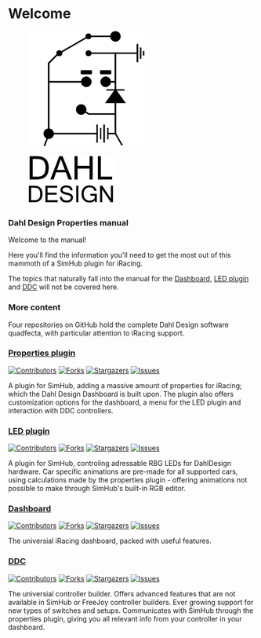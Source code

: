# Welcome

<figure><img src=".gitbook/assets/spaces_jbYAjQCk3opS973PPvtm_uploads_git-blob-ab398c7e23d1ea0e86e9ecdaa50f57e756ab5314_blackLogo (3).png" alt=""><figcaption></figcaption></figure>

<figure><img src=".gitbook/assets/Dahl design text.PNG" alt=""><figcaption></figcaption></figure>

### Dahl Design Properties manual

Welcome to the manual!&#x20;

Here you'll find the information you'll need to get the most out of this mammoth of a SimHub plugin for iRacing.&#x20;

The topics that naturally fall into the manual for the [Dashboard](https://github.com/andreasdahl1987/DahlDesignDash), [LED plugin](https://github.com/andreasdahl1987/DahlDesignLED) and [DDC](https://github.com/andreasdahl1987/DahlDesignDDC) will not be covered here.&#x20;

### More content

Four repositories on GitHub hold the complete Dahl Design software quadfecta, with particular attention to iRacing support.

### [Properties plugin](https://github.com/andreasdahl1987/DahlDesignProperties)

[![Contributors](https://img.shields.io/github/contributors/andreasdahl1987/DahlDesignProperties.svg?style=for-the-badge)](https://github.com/andreasdahl1987/DahlDesignProperties/graphs/contributors) [![Forks](https://img.shields.io/github/forks/andreasdahl1987/DahlDesignProperties.svg?style=for-the-badge)](https://github.com/andreasdahl1987/DahlDesignProperties/network/members) [![Stargazers](https://img.shields.io/github/stars/andreasdahl1987/DahlDesignProperties.svg?style=for-the-badge)](https://github.com/andreasdahl1987/DahlDesignProperties/stargazers) [![Issues](https://img.shields.io/github/issues/andreasdahl1987/DahlDesignProperties.svg?style=for-the-badge)](https://github.com/andreasdahl1987/DahlDesignProperties/issues)

A plugin for SimHub, adding a massive amount of properties for iRacing; which the Dahl Design Dashboard is built upon. The plugin also offers customization options for the dashboard, a menu for the LED plugin and interaction with DDC controllers.

### [LED plugin](https://github.com/andreasdahl1987/DahlDesignLED)

[![Contributors](https://img.shields.io/github/contributors/andreasdahl1987/DahlDesignLED.svg?style=for-the-badge)](https://github.com/andreasdahl1987/DahlDesignLED/graphs/contributors) [![Forks](https://img.shields.io/github/forks/andreasdahl1987/DahlDesignLED.svg?style=for-the-badge)](https://github.com/andreasdahl1987/DahlDesignLED/network/members) [![Stargazers](https://img.shields.io/github/stars/andreasdahl1987/DahlDesignLED.svg?style=for-the-badge)](https://github.com/andreasdahl1987/DahlDesignLED/stargazers) [![Issues](https://img.shields.io/github/issues/andreasdahl1987/DahlDesignLED.svg?style=for-the-badge)](https://github.com/andreasdahl1987/DahlDesignLED/issues)

A plugin for SimHub, controling adressable RBG LEDs for DahlDesign hardware. Car specific animations are pre-made for all supported cars, using calculations made by the properties plugin - offering animations not possible to make through SimHub's built-in RGB editor.

### [Dashboard](https://github.com/andreasdahl1987/DahlDesignDash)

[![Contributors](https://img.shields.io/github/contributors/andreasdahl1987/DahlDesignDash.svg?style=for-the-badge)](https://github.com/andreasdahl1987/DahlDesignDash/graphs/contributors) [![Forks](https://img.shields.io/github/forks/andreasdahl1987/DahlDesignDash.svg?style=for-the-badge)](https://github.com/andreasdahl1987/DahlDesignDash/network/members) [![Stargazers](https://img.shields.io/github/stars/andreasdahl1987/DahlDesignDash.svg?style=for-the-badge)](https://github.com/andreasdahl1987/DahlDesignDash/stargazers) [![Issues](https://img.shields.io/github/issues/andreasdahl1987/DahlDesignDash.svg?style=for-the-badge)](https://github.com/andreasdahl1987/DahlDesignDash/issues)

The universial iRacing dashboard, packed with useful features.

### [DDC](https://github.com/andreasdahl1987/DahlDesignDDC)

[![Contributors](https://img.shields.io/github/contributors/andreasdahl1987/DahlDesignDDC.svg?style=for-the-badge)](https://github.com/andreasdahl1987/DahlDesignDDC/graphs/contributors) [![Forks](https://img.shields.io/github/forks/andreasdahl1987/DahlDesignDDC.svg?style=for-the-badge)](https://github.com/andreasdahl1987/DahlDesignDDC/network/members) [![Stargazers](https://img.shields.io/github/stars/andreasdahl1987/DahlDesignDDC.svg?style=for-the-badge)](https://github.com/andreasdahl1987/DahlDesignDDC/stargazers) [![Issues](https://img.shields.io/github/issues/andreasdahl1987/DahlDesignDDC.svg?style=for-the-badge)](https://github.com/andreasdahl1987/DahlDesignDDC/issues)

The universial controller builder. Offers advanced features that are not available in SimHub or FreeJoy controller builders. Ever growing support for new types of switches and setups. Communicates with SimHub through the properties plugin, giving you all relevant info from your controller in your dashboard.
